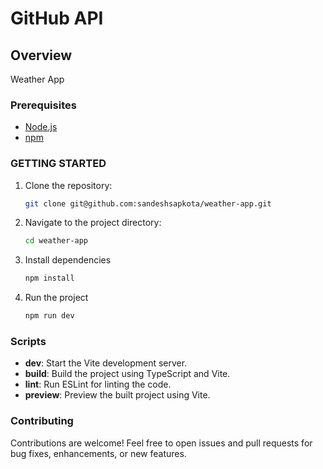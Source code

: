 # GitHub API 

## Overview

Weather App

### Prerequisites

- [Node.js](https://nodejs.org/)
- [npm](https://www.npmjs.com/)

### GETTING STARTED

1. Clone the repository:

   ```bash
   git clone git@github.com:sandeshsapkota/weather-app.git

2. Navigate to the project directory:

   ```bash
   cd weather-app

3. Install dependencies

   ```bash
   npm install

4. Run the project

      ```  bash
    npm run dev


### Scripts
* **dev**: Start the Vite development server.
* **build**: Build the project using TypeScript and Vite.
* **lint**: Run ESLint for linting the code.
* **preview**: Preview the built project using Vite.

### Contributing
Contributions are welcome! Feel free to open issues and pull requests for bug fixes, enhancements, or new features.
